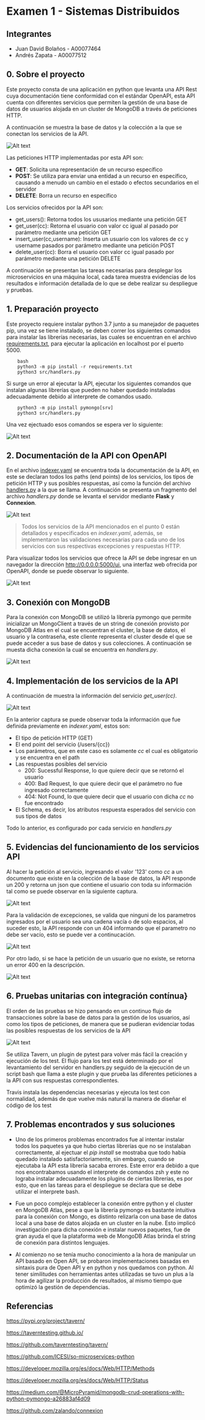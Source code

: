 # Examen 1 - Sistemas Distribuidos

## Integrantes
- Juan David Bolaños - A00077464
- Andrés Zapata - A00077512

## 0. Sobre el proyecto

Este proyecto consta de una aplicación en python que levanta una API Rest cuya documentación tiene conformidad con el estándar OpenAPI, esta API cuenta con diferentes servicios que permiten la gestión de una base de datos de usuarios alojada en un cluster de MongoDB a través de peticiones HTTP.

A continuación se muestra la base de datos y la colección a la que se conectan los servicios de la API.

![Alt text](images/atlas.png?raw=true "MongoDB Atlas DB")

Las peticiones HTTP implementadas por esta API son:

* **GET**: Solicita una representación de un recurso específico
* **POST**: Se utiliza para enviar una entidad a un recurso en específico, causando a menudo un cambio en el estado o efectos secundarios en el servidor
* **DELETE**: Borra un recurso en específico

Los servicios ofrecidos por la API son:

* get_users(): Retorna todos los ususarios mediante una petición GET
* get_user(cc): Retorna el usuario con valor cc igual al pasado por parámetro mediante una petición GET
* insert_user(cc,username): Inserta un usuario con los valores de cc y username pasados por parámetro mediante una petición POST
* delete_user(cc): Borra el usuario con valor cc igual pasado por parámetro mediante una petición DELETE

A continuación se presentan las tareas necesarias para desplegar los microservicios en una máquina local, cada tarea muestra evidencias de los resultados e información detallada de lo que se debe realizar su despliegue y pruebas.

## 1. Preparación proyecto

Este proyecto requiere instalar python 3.7 junto a su manejador de paquetes pip, una vez se tiene instalado, se deben correr los siguientes comandos para instalar las librerías necesarias, las cuales se encuentran en el archivo [requirements.txt](https://github.com/gaearaz/sd-midterm2/blob/master/requirements.txt), para ejecutar la aplicación en localhost por el puerto 5000. 

~~~
    bash
    python3 -m pip install -r requirements.txt
    python3 src/handlers.py
~~~

Si surge un error al ejecutar la API, ejecutar los siguientes comandos que instalan algunas librerías que pueden no haber quedado instaladas adecuadamente debido al interprete de comandos usado.

~~~
    python3 -m pip install pymongo[srv]
    python3 src/handlers.py
~~~

Una vez ejectuado esos comandos se espera ver lo siguiente:

![Alt text](images/python_run.png?raw=true "App running")

## 2. Documentación de la API con OpenAPI

En el archivo [indexer.yaml](https://github.com/gaearaz/sd-midterm2/blob/master/src/openapi/indexer.yaml) se encuentra toda la documentación de la API, en este se declaran todos los paths (end points) de los servicios, los tipos de petición HTTP y sus posibles respuestas, así como la función del archivo [handlers.py](https://github.com/gaearaz/sd-midterm2/blob/master/src/handlers.py) a la que se llama. A continuación se presenta un fragmento del archivo *handlers.py* donde se levanta el servidor mediante **Flask** y **Connexion**.

![Alt text](images/main.png?raw=true "main")

> Todos los servicios de la API mencionados en el punto 0 están detallados y especificados en *indexer.yaml*, además, se implementaron las validaciones necesarias para cada uno de los servicios con sus respectivas excepciones y respuestas HTTP.

Para visualizar todos los servicios que ofrece la API se debe ingresar en un navegador la dirección http://0.0.0.0:5000/ui, una interfaz web ofrecida por OpenAPI, donde se puede observar lo siguiente.

![Alt text](images/swagger_ui.png?raw=true "Swagger UI")

## 3. Conexión con MongoDB

Para la conexión con MongoDB se utilizó la librería pymongo que permite inicializar un MongoClient a través de un string de conexión provisto por MongoDB Atlas en el cual se encuentran el cluster, la base de datos, el usuario y la contraseña, este cliente representa el cluster desde el que se puede acceder a sus base de datos y sus colecciones. A continuación se muesta dicha conexión la cual se encuentra en *handlers.py*.

![Alt text](images/pymongo.png?raw=true "MongoDB Connection from python")

## 4. Implementación de los servicios de la API

A continuación de muestra la información del servicio *get_user(cc)*.

![Alt text](images/get_user.png?raw=true "get_user()")

En la anterior captura se puede observar toda la información que fue definida previamente en *indexer.yaml*, estos son:

* El tipo de petición HTTP (GET)
* El end point del servicio (/users/{cc})
* Los parámetros, que en este caso es solamente *cc* el cual es obligatorio y se encuentra en el path
* Las respuestas posibles del servicio
    * 200: Sucessful Response, lo que quiere decir que se retornó el usuario
    * 400: Bad Request, lo que quiere decir que el parámetro no fue ingresado correctamente
    * 404: Not Found, lo que quiere decir que el usuario con dicha *cc* no fue encontrado
* El Schema, es decir, los atributos respuesta esperados del servicio con sus tipos de datos

Todo lo anterior, es configurado por cada servicio en *handlers.py*

## 5. Evidencias del funcionamiento de los servicios API

Al hacer la petición al servicio, ingresando el valor '123' como *cc* a un documento que existe en la colección de la base de datos, la API responde un 200 y retorna un json que contiene el usuario con toda su información tal como se puede observar en la siguiente captura.

![Alt text](images/get_user_good.png?raw=true "get_user(): 200")

Para la validación de excepciones, se valida que ninguni de los parametros ingresados por el usuario sea una cadena vacía o de solo espacios, al suceder esto, la API responde con un 404 informando que el parametro no debe ser vacío, esto se puede ver a continucación.

![Alt text](images/get_user_error_404.png?raw=true "get_user(): 404")

Por otro lado, si se hace la petición de un usuario que no existe, se retorna un error 400 en la descripción.

![Alt text](images/get_user_error_400.png?raw=true "get_user(): 400")

## 6. Pruebas unitarias con integración contínua}

El orden de las pruebas se hizo pensando en un continuo flujo de transacciones sobre la base de datos para la gestión de los usuarios, así como los tipos de peticiones, de manera que se pudieran evidenciar todas las posibles respuestas de los servicios de la API

![Alt text](images/taverns.png?raw=true "Tavern syntax")

Se utiliza Tavern, un plugin de pytest para volver más fácil la creación y ejecución de los test. El flujo para los test está determinado por el levantamiento del servidor en handlers.py seguido de la ejecución de un script bash que llama a este plugin y que prueba las diferentes peticiones a la API con sus respuestas correspondientes.

Travis instala las dependencias necesarias y ejecuta los test con normalidad, además de que vuelve más natural la manera de diseñar el código de los test

## 7. Problemas encontrados y sus soluciones

* Uno de los primeros problemas encontrados fue al intentar instalar todos los paquetes ya que hubo ciertas librerías que no se instalaban correctamente, al ejectuar el *pip install* se mostraba que todo había quedado instalado satisfactoriamente, sin embargo, cuando se ejecutaba la API esta librería sacaba errores. Este error era debido a que nos encontrabamos usando el interprete de comandos zsh y este no lograba instalar adecuadamente los plugins de ciertas librerías, es por esto, que en las tareas para el despliegue se declara que se debe utilizar el interprete bash.

* Fue un poco complejo establecer la conexión entre python y el cluster en MongoDB Atlas, pese a que la librería pymongo es bastante intuitiva para la conexión con Mongo, es distinto relizarla con una base de datos local a una base de datos alojada en un cluster en la nube. Esto implicó investigación para dicha conexión e instalar nuevos paquetes, fue de gran ayuda el que la plataforma web de MongoDB Atlas brinda el string de conexión para distintos lenguajes.

* Al comienzo no se tenía mucho conocimiento a la hora de manipular un API basado en Open API, se probaron implementaciones basadas en síntaxis pura de Open API y en python y nos quedamos con python. Al tener similitudes con herramientas antes utilizadas se tuvo un plus a la hora de agilizar la producción de resultados, al mismo tiempo que optimizó la gestión de dependencias. 










## Referencias

https://pypi.org/project/tavern/

https://taverntesting.github.io/

https://github.com/taverntesting/tavern/

https://github.com/ICESI/so-microservices-python

https://developer.mozilla.org/es/docs/Web/HTTP/Methods

https://developer.mozilla.org/es/docs/Web/HTTP/Status

https://medium.com/@MicroPyramid/mongodb-crud-operations-with-python-pymongo-a26883af4d09

https://github.com/zalando/connexion
